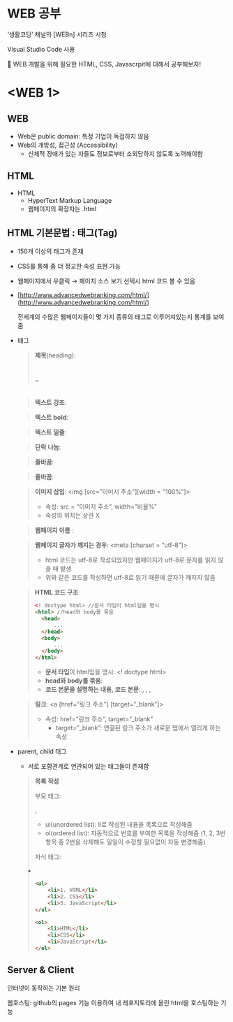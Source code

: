 # WEB 공부

‘생활코딩’ 채널의 [WEBn] 시리즈 시청

Visual Studio Code 사용 

<aside>
📌 WEB 개발을 위해 필요한 HTML, CSS, Javascrpit에 대해서 공부해보자!
</aside>

# <WEB 1>

## WEB

- Web은 public domain: 특정 기업이 독접하지 않음
- Web의 개방성, 접근성 (Accessibility)
    - 신체적 장애가 있는 자들도 정보로부터 소외당하지 않도록 노력해야함

## HTML

- HTML
    - HyperText Markup Language
    - 웹페이지의 확장자는 .html

## HTML 기본문법 : 태그(Tag)

- 150개 이상의 태그가 존재
- CSS를 통해 좀 더 정교한 속성 표현 가능
- 웹페이지에서 우클릭 → 페이지 소스 보기 선택시 html 코드 볼 수 있음
- [http://www.advancedwebranking.com/html/](http://www.advancedwebranking.com/html/)
    
    전세계의 수많은 웹페이지들이 몇 가지 종류의 태그로 이루어져있는지 통계를 보여줌
    
- 태그
    
    > **제목**(heading): <h1> </h1> ~ <h6></h6>
    > 
    
    > **텍스트 강조**: <strong> </strong>
    > 
    
    > **텍스트 bold**: <b> </b>
    > 
    
    > **텍스트 밑줄**: <u> </u>
    > 
    
    > **단락 나눔**: <p></p>
    > 
    
    > **줄바꿈**: <br>
    > 
    
    > **줄바꿈**: <br>
    > 
    
    > **이미지 삽입**: <img [src=”이미지 주소”][width = “100%”]>
    > 
    > - 속성: src = “이미지 주소”, width=”비율%”
    > - 속성의 위치는 상관 X
    
    > **웹페이지 이름** : <title> </title>
    > 
    
    > **웹페이지 글자가 꺠지는 경우**: <meta [charset = “utf-8”]>
    > 
    > - html 코드는 utf-8로 작성되었지만 웹페이지가 utf-8로 문자를 읽지 않을 때 발생
    > - 위와 같은 코드를 작성하면 utf-8로 읽기 때문에 글자가 깨지지 않음
    
    > **HTML 코드 구조**
    > 
    > 
    > ```html
    > <! doctype html> //문서 타입이 html임을 명시
    > <html> //head와 body를 묶음
    > 	<head>
    > 		...
    > 	</head>
    > 	<body>
    > 		...
    > 	</body>
    > </html>
    > ```
    > 
    > - **문서 타입**이 html임을 명시: <! doctype html>
    > - **head와 body를 묶음**: <html>
    > - **코드 본문을 설명하는 내용, 코드 본문**: <head>, </head>, <body>, </body>
    
    > **링크**: <a [href=”링크 주소”] [target=”_blank”]> </a>
    > 
    > - 속성: href=”링크 주소”, target=”_blank”
    >     - target=”_blank”: 연결된 링크 주소가 새로운 탭에서 열리게 하는 속성
    
- parent, child 태그
    - 서로 포함관계로 연관되어 있는 태그들이 존재함
    
    > **목록 작성**
    > 
    > 
    > 부모 태그: <ul></ul> , <ol></ol>
    > 
    > - ul(unordered list): li로 작성된 내용을 목록으로 작성해줌
    > - ol(ordered list): 자동적으로 번호를 부여한 목록을 작성해줌 (1, 2, 3번 항목 중 2번을 삭제해도 일일이 수정할 필요없이 자동 변경해줌)
    > 
    > 자식 태그: <li> </li>
    > 
    > ```html
    > <ul>
    >     <li>1. HTML</li>
    >     <li>2. CSS</li>
    >     <li>3. JavaScript</li>
    > </ul>
    > ```
    > 
    > ```html
    > <ol>
    >     <li>HTML</li>
    >     <li>CSS</li>
    >     <li>JavaScript</li>
    > </ol>
    > ```
    > 
    

## Server & Client

인터넷이 동작하는 기본 원리

웹호스팅: github의 pages 기능 이용하여 내 레포지토리에 올린 html을 호스팅하는 기능